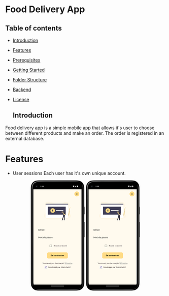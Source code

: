 # Food Delivery App

## Table of contents
- [Introduction](#introduction)
- [Features](#features)
- [Prerequisites](#prerequisites)
- [Getting Started](#getting-started)
- [Folder Structure](#folder-structure)
- [Backend](#backend)
- [License](#license)

  ## Introduction
Food delivery app is a simple mobile app that allows it's user to choose between different products and make an order. The order is registered in an external database.

# Features

- User sessions
Each user has it's own unique account.
<p align="center">
  <img src="screenshots/Screenshot_20231228_173843.png" width="170" >
  <img src="screenshots/Screenshot_20231228_173843.png" width="170" >
</p>


